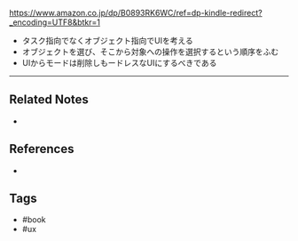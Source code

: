 
https://www.amazon.co.jp/dp/B0893RK6WC/ref=dp-kindle-redirect?_encoding=UTF8&btkr=1

- タスク指向でなくオブジェクト指向でUIを考える
- オブジェクトを選び、そこから対象への操作を選択するという順序をふむ
- UIからモードは削除しもードレスなUIにするべきである

---
## Related Notes
- 

## References
- 

## Tags
- #book 
- #ux 